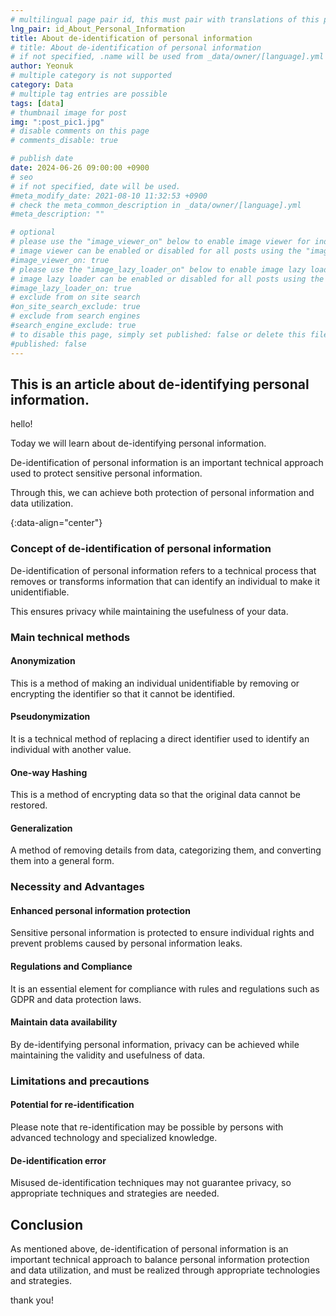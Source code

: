 ```yaml
---
# multilingual page pair id, this must pair with translations of this page. (This name must be unique)
lng_pair: id_About_Personal_Information
title: About de-identification of personal information
# title: About de-identification of personal information
# if not specified, .name will be used from _data/owner/[language].yml
author: Yeonuk
# multiple category is not supported
category: Data
# multiple tag entries are possible
tags: [data]
# thumbnail image for post
img: ":post_pic1.jpg"
# disable comments on this page
# comments_disable: true

# publish date
date: 2024-06-26 09:00:00 +0900
# seo
# if not specified, date will be used.
#meta_modify_date: 2021-08-10 11:32:53 +0900
# check the meta_common_description in _data/owner/[language].yml
#meta_description: ""

# optional
# please use the "image_viewer_on" below to enable image viewer for individual pages or posts (_posts/ or [language]/_posts folders).
# image viewer can be enabled or disabled for all posts using the "image_viewer_posts: true" setting in _data/conf/main.yml.
#image_viewer_on: true
# please use the "image_lazy_loader_on" below to enable image lazy loader for individual pages or posts (_posts/ or [language]/_posts folders).
# image lazy loader can be enabled or disabled for all posts using the "image_lazy_loader_posts: true" setting in _data/conf/main.yml.
#image_lazy_loader_on: true
# exclude from on site search
#on_site_search_exclude: true
# exclude from search engines
#search_engine_exclude: true
# to disable this page, simply set published: false or delete this file
#published: false
---
```


<!-- outline-start -->

## This is an article about de-identifying personal information.

hello!

Today we will learn about de-identifying personal information.

De-identification of personal information is an important technical approach used to protect sensitive personal information.

Through this, we can achieve both protection of personal information and data utilization.

{:data-align="center"}

<!-- outline-end -->

### Concept of de-identification of personal information

De-identification of personal information refers to a technical process that removes or transforms information that can identify an individual to make it unidentifiable.

This ensures privacy while maintaining the usefulness of your data.

### Main technical methods

#### Anonymization

This is a method of making an individual unidentifiable by removing or encrypting the identifier so that it cannot be identified.

#### Pseudonymization

It is a technical method of replacing a direct identifier used to identify an individual with another value.

#### One-way Hashing

This is a method of encrypting data so that the original data cannot be restored.

#### Generalization

A method of removing details from data, categorizing them, and converting them into a general form.

### Necessity and Advantages

#### Enhanced personal information protection

Sensitive personal information is protected to ensure individual rights and prevent problems caused by personal information leaks.

#### Regulations and Compliance

It is an essential element for compliance with rules and regulations such as GDPR and data protection laws.

#### Maintain data availability

By de-identifying personal information, privacy can be achieved while maintaining the validity and usefulness of data.

### Limitations and precautions

#### Potential for re-identification

Please note that re-identification may be possible by persons with advanced technology and specialized knowledge.

#### De-identification error

Misused de-identification techniques may not guarantee privacy, so appropriate techniques and strategies are needed.

## Conclusion

As mentioned above, de-identification of personal information is an important technical approach to balance personal information protection and data utilization, and must be realized through appropriate technologies and strategies.

thank you!
